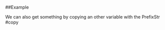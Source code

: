 
<!---
FrozenIsBool True
-->

##Example

We can also get something by copying an other variable with the PrefixStr #copy